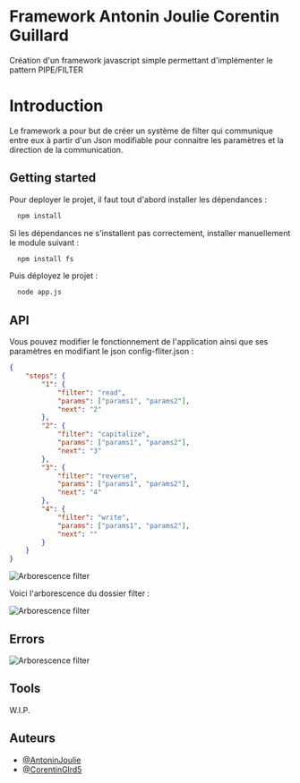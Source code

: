 
# Framework Antonin Joulie Corentin Guillard

Création d'un framework javascript simple permettant d'implémenter le pattern PIPE/FILTER

# Introduction

Le framework a pour but de créer un système de filter qui communique entre eux à partir d'un Json modifiable pour connaitre les paramètres et la direction de la communication.
## Getting started

Pour deployer le projet, il faut tout d'abord installer les dépendances :

```bash
  npm install
```

Si les dépendances ne s'installent pas correctement, installer manuellement le module suivant :

```bash
  npm install fs
```

Puis déployez le projet :

```bash
  node app.js
```
## API

Vous pouvez modifier le fonctionnement de l'application ainsi que ses paramètres en modifiant le json config-fliter.json :

```json
{
    "steps": {
        "1": {
            "filter": "read",
            "params": ["params1", "params2"],
            "next": "2"
        },
        "2": {
            "filter": "capitalize",
            "params": ["params1", "params2"],
            "next": "3"
        },
        "3": {
            "filter": "reverse",
            "params": ["params1", "params2"],
            "next": "4"
        },
        "4": {
            "filter": "write",
            "params": ["params1", "params2"],
            "next": ""
        }
    }
}
```

![Arborescence filter](https://media.discordapp.net/attachments/388341219085910027/911284332730146826/unknown.png)

Voici l'arborescence du dossier filter :

![Arborescence filter](https://cdn.discordapp.com/attachments/388341219085910027/911283017086033960/unknown.png)

## Errors

![Arborescence filter](https://media.discordapp.net/attachments/388341219085910027/911284242481299516/unknown.png)

## Tools

W.I.P.
## Auteurs

- [@AntoninJoulie](https://github.com/AntoninJoulie)
- [@CorentinGlrd5](https://github.com/CorentinGlrd5)


